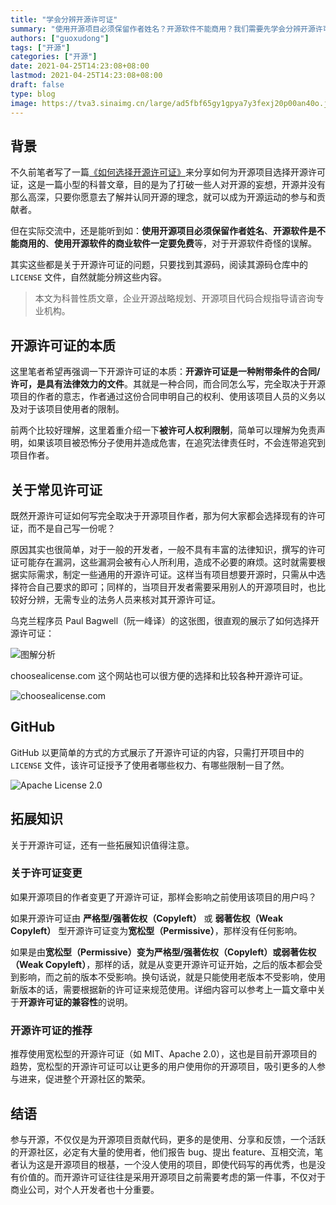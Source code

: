 ```yaml
---
title: "学会分辨开源许可证"
summary: "使用开源项目必须保留作者姓名？开源软件不能商用？我们需要先学会分辨开源许可证"
authors: ["guoxudong"]
tags: ["开源"]
categories: ["开源"]
date: 2021-04-25T14:23:08+08:00
lastmod: 2021-04-25T14:23:08+08:00
draft: false
type: blog
image: https://tva3.sinaimg.cn/large/ad5fbf65gy1gpya7y3fexj20p00an40o.jpg
---
```

## 背景

不久前笔者写了一篇[《如何选择开源许可证》](../open-source-license/)来分享如何为开源项目选择开源许可证，这是一篇小型的科普文章，目的是为了打破一些人对开源的妄想，开源并没有那么高深，只要你愿意去了解并认同开源的理念，就可以成为开源运动的参与和贡献者。

但在实际交流中，还是能听到如：**使用开源项目必须保留作者姓名**、**开源软件是不能商用的**、**使用开源软件的商业软件一定要免费**等，对于开源软件奇怪的误解。

其实这些都是关于开源许可证的问题，只要找到其源码，阅读其源码仓库中的 `LICENSE` 文件，自然就能分辨这些内容。

>本文为科普性质文章，企业开源战略规划、开源项目代码合规指导请咨询专业机构。

## 开源许可证的本质

这里笔者希望再强调一下开源许可证的本质：**开源许可证是一种附带条件的合同/许可，是具有法律效力的文件**。其就是一种合同，而合同怎么写，完全取决于开源项目的作者的意志，作者通过这份合同申明自己的权利、使用该项目人员的义务以及对于该项目使用者的限制。

前两个比较好理解，这里着重介绍一下**被许可人权利限制**，简单可以理解为免责声明，如果该项目被恐怖分子使用并造成危害，在追究法律责任时，不会连带追究到项目作者。

## 关于常见许可证

既然开源许可证如何写完全取决于开源项目作者，那为何大家都会选择现有的许可证，而不是自己写一份呢？

原因其实也很简单，对于一般的开发者，一般不具有丰富的法律知识，撰写的许可证可能存在漏洞，这些漏洞会被有心人所利用，造成不必要的麻烦。这时就需要根据实际需求，制定一些通用的开源许可证。这样当有项目想要开源时，只需从中选择符合自己要求的即可；同样的，当项目开发者需要采用别人的开源项目时，也比较好分辨，无需专业的法务人员来核对其开源许可证。

乌克兰程序员 Paul Bagwell（阮一峰译）的这张图，很直观的展示了如何选择开源许可证：

![图解分析](https://tva2.sinaimg.cn/large/ad5fbf65gy1gp0lcmehjqj20m80dw3zd.jpg)

choosealicense.com 这个网站也可以很方便的选择和比较各种开源许可证。

![choosealicense.com](https://tva1.sinaimg.cn/large/ad5fbf65gy1gpw0c9wjixj21qy1isn6a.jpg)

## GitHub

GitHub 以更简单的方式的方式展示了开源许可证的内容，只需打开项目中的 `LICENSE` 文件，该许可证授予了使用者哪些权力、有哪些限制一目了然。

![Apache License 2.0](https://tvax2.sinaimg.cn/large/ad5fbf65gy1gpw06p16zlj21xi0fsgor.jpg)

## 拓展知识

关于开源许可证，还有一些拓展知识值得注意。

### 关于许可证变更

如果开源项目的作者变更了开源许可证，那样会影响之前使用该项目的用户吗？

如果开源许可证由 **严格型/强著佐权（Copyleft）** 或 **弱著佐权（Weak Copyleft）** 型开源许可证变为**宽松型（Permissive）**，那样没有任何影响。

如果是由**宽松型（Permissive）**变为**严格型/强著佐权（Copyleft）**或**弱著佐权（Weak Copyleft）**，那样的话，就是从变更开源许可证开始，之后的版本都会受到影响，而之前的版本不受影响。换句话说，就是只能使用老版本不受影响，使用新版本的话，需要根据新的许可证来规范使用。详细内容可以参考上一篇文章中关于**开源许可证的兼容性**的说明。

### 开源许可证的推荐

推荐使用宽松型的开源许可证（如 MIT、Apache 2.0），这也是目前开源项目的趋势，宽松型的开源许可证可以让更多的用户使用你的开源项目，吸引更多的人参与进来，促进整个开源社区的繁荣。

## 结语

参与开源，不仅仅是为开源项目贡献代码，更多的是使用、分享和反馈，一个活跃的开源社区，必定有大量的使用者，他们报告 bug、提出 feature、互相交流，笔者认为这是开源项目的根基，一个没人使用的项目，即使代码写的再优秀，也是没有价值的。而开源许可证往往是采用开源项目之前需要考虑的第一件事，不仅对于商业公司，对个人开发者也十分重要。